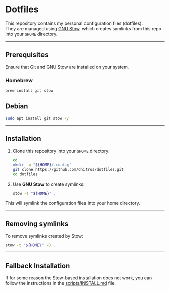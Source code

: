 # Dotfiles

This repository contains my personal configuration files (dotfiles).  
They are managed using [GNU Stow](https://www.gnu.org/software/stow/), which creates symlinks from this repo into your `$HOME` directory.  

---

## Prerequisites

Ensure that Git and GNU Stow are installed on your system.

### Homebrew
```bash
brew install git stow
```

## Debian
```bash
sudo apt install git stow -y
```

---

## Installation

1. Clone this repository into your `$HOME` directory:
   ```bash
   cd
   mkdir -p "${HOME}/.config"
   git clone https://github.com/dnitros/dotfiles.git
   cd dotfiles
   ```

2. Use **GNU Stow** to create symlinks:
   ```bash
   stow -t "${HOME}" .
   ```

This will symlink the configuration files into your home directory.

---

## Removing symlinks
To remove symlinks created by Stow:

```bash
stow -t "${HOME}" -D .
```

---

## Fallback Installation
If for some reason the Stow-based installation does not work, you can follow the instructions in the [scripts/INSTALL.md](scripts/INSTALL.md) file.
